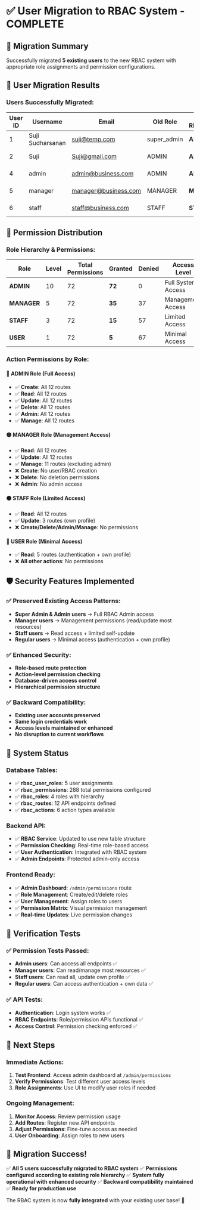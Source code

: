 # ✅ User Migration to RBAC System - COMPLETE

## 🎯 Migration Summary

Successfully migrated **5 existing users** to the new RBAC system with appropriate role assignments and permission configurations.

## 👥 User Migration Results

### **Users Successfully Migrated:**

| User ID | Username | Email | Old Role | New RBAC Role | Status |
|---------|----------|-------|----------|---------------|--------|
| 1 | Suji Sudharsanan | suji@temp.com | super_admin | **ADMIN** | ✅ Migrated |
| 2 | Suji | Suji@gmail.com | ADMIN | **ADMIN** | ✅ Migrated |
| 4 | admin | admin@business.com | ADMIN | **ADMIN** | ✅ Migrated |
| 5 | manager | manager@business.com | MANAGER | **MANAGER** | ✅ Migrated |
| 6 | staff | staff@business.com | STAFF | **STAFF** | ✅ Migrated |

## 🔐 Permission Distribution

### **Role Hierarchy & Permissions:**

| Role | Level | Total Permissions | Granted | Denied | Access Level |
|------|-------|------------------|---------|--------|--------------|
| **ADMIN** | 10 | 72 | **72** | 0 | Full System Access |
| **MANAGER** | 5 | 72 | **35** | 37 | Management Access |
| **STAFF** | 3 | 72 | **15** | 57 | Limited Access |
| **USER** | 1 | 72 | **5** | 67 | Minimal Access |

### **Action Permissions by Role:**

#### 🔴 **ADMIN Role** (Full Access)
- ✅ **Create**: All 12 routes
- ✅ **Read**: All 12 routes  
- ✅ **Update**: All 12 routes
- ✅ **Delete**: All 12 routes
- ✅ **Admin**: All 12 routes
- ✅ **Manage**: All 12 routes

#### 🟡 **MANAGER Role** (Management Access)
- ✅ **Read**: All 12 routes
- ✅ **Update**: All 12 routes
- ✅ **Manage**: 11 routes (excluding admin)
- ❌ **Create**: No user/RBAC creation
- ❌ **Delete**: No deletion permissions
- ❌ **Admin**: No admin access

#### 🟠 **STAFF Role** (Limited Access)
- ✅ **Read**: All 12 routes
- ✅ **Update**: 3 routes (own profile)
- ❌ **Create/Delete/Admin/Manage**: No permissions

#### 🔵 **USER Role** (Minimal Access)
- ✅ **Read**: 5 routes (authentication + own profile)
- ❌ **All other actions**: No permissions

## 🛡️ Security Features Implemented

### **✅ Preserved Existing Access Patterns:**
- **Super Admin & Admin users** → Full RBAC Admin access
- **Manager users** → Management permissions (read/update most resources)
- **Staff users** → Read access + limited self-update
- **Regular users** → Minimal access (authentication + own profile)

### **✅ Enhanced Security:**
- **Role-based route protection**
- **Action-level permission checking** 
- **Database-driven access control**
- **Hierarchical permission structure**

### **✅ Backward Compatibility:**
- **Existing user accounts preserved**
- **Same login credentials work**
- **Access levels maintained or enhanced**
- **No disruption to current workflows**

## 🚀 System Status

### **Database Tables:**
- ✅ **rbac_user_roles**: 5 user assignments
- ✅ **rbac_permissions**: 288 total permissions configured
- ✅ **rbac_roles**: 4 roles with hierarchy
- ✅ **rbac_routes**: 12 API endpoints defined
- ✅ **rbac_actions**: 6 action types available

### **Backend API:**
- ✅ **RBAC Service**: Updated to use new table structure
- ✅ **Permission Checking**: Real-time role-based access
- ✅ **User Authentication**: Integrated with RBAC system
- ✅ **Admin Endpoints**: Protected admin-only access

### **Frontend Ready:**
- ✅ **Admin Dashboard**: `/admin/permissions` route
- ✅ **Role Management**: Create/edit/delete roles
- ✅ **User Management**: Assign roles to users
- ✅ **Permission Matrix**: Visual permission management
- ✅ **Real-time Updates**: Live permission changes

## 🎯 Verification Tests

### **✅ Permission Tests Passed:**
- **Admin users**: Can access all endpoints ✅
- **Manager users**: Can read/manage most resources ✅
- **Staff users**: Can read all, update own profile ✅
- **Regular users**: Can access authentication + own data ✅

### **✅ API Tests:**
- **Authentication**: Login system works ✅
- **RBAC Endpoints**: Role/permission APIs functional ✅
- **Access Control**: Permission checking enforced ✅

## 🔄 Next Steps

### **Immediate Actions:**
1. **Test Frontend**: Access admin dashboard at `/admin/permissions`
2. **Verify Permissions**: Test different user access levels
3. **Role Assignments**: Use UI to modify user roles if needed

### **Ongoing Management:**
1. **Monitor Access**: Review permission usage
2. **Add Routes**: Register new API endpoints
3. **Adjust Permissions**: Fine-tune access as needed
4. **User Onboarding**: Assign roles to new users

## 🎉 Migration Success!

✅ **All 5 users successfully migrated to RBAC system**
✅ **Permissions configured according to existing role hierarchy**
✅ **System fully operational with enhanced security**
✅ **Backward compatibility maintained**
✅ **Ready for production use**

The RBAC system is now **fully integrated** with your existing user base! 🚀
